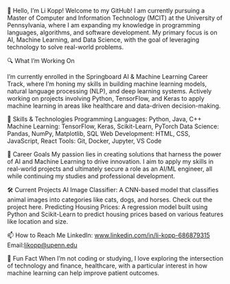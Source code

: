 👋 Hello, I’m Li Kopp!
Welcome to my GitHub! I am currently pursuing a Master of Computer and Information Technology (MCIT) at the University of Pennsylvania, where I am expanding my knowledge in programming languages, algorithms, and software development. My primary focus is on AI, Machine Learning, and Data Science, with the goal of leveraging technology to solve real-world problems.

🔍 What I’m Working On

I’m currently enrolled in the Springboard AI & Machine Learning Career Track, where I’m honing my skills in building machine learning models, natural language processing (NLP), and deep learning systems.
Actively working on projects involving Python, TensorFlow, and Keras to apply machine learning in areas like healthcare and data-driven decision-making.

🌱 Skills & Technologies
Programming Languages: Python, Java, C++
Machine Learning: TensorFlow, Keras, Scikit-Learn, PyTorch
Data Science: Pandas, NumPy, Matplotlib, SQL
Web Development: HTML, CSS, JavaScript, React
Tools: Git, Docker, Jupyter, VS Code

💼 Career Goals
My passion lies in creating solutions that harness the power of AI and Machine Learning to drive innovation. I aim to apply my skills in real-world projects and ultimately secure a role as an AI/ML engineer, all while continuing my studies and professional development.

🛠 Current Projects
AI Image Classifier: A CNN-based model that classifies animal images into categories like cats, dogs, and horses. Check out the project here.
Predicting Housing Prices: A regression model built using Python and Scikit-Learn to predict housing prices based on various features like location and size.

📫 How to Reach Me
LinkedIn: www.linkedin.com/in/li-kopp-686879315
Email:likopp@upenn.edu

🌟 Fun Fact
When I’m not coding or studying, I love exploring the intersection of technology and finance, healthcare, with a particular interest in how machine learning can help improve patient outcomes.
